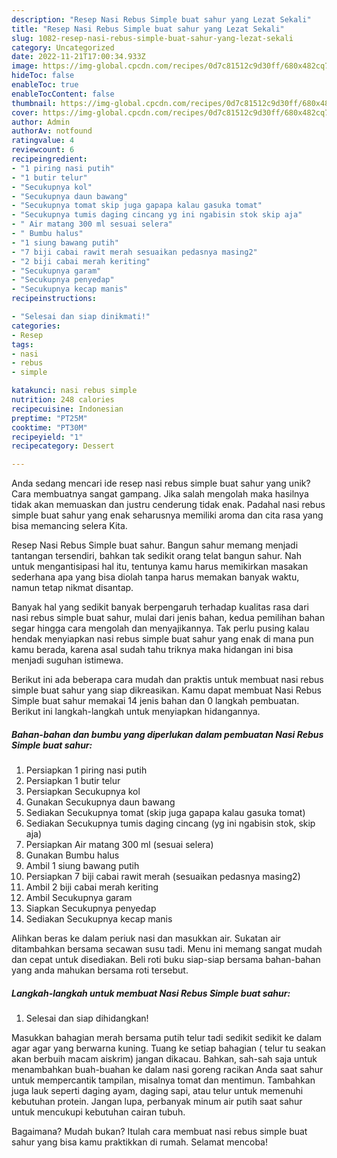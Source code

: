 ```yaml
---
description: "Resep Nasi Rebus Simple buat sahur yang Lezat Sekali"
title: "Resep Nasi Rebus Simple buat sahur yang Lezat Sekali"
slug: 1082-resep-nasi-rebus-simple-buat-sahur-yang-lezat-sekali
category: Uncategorized
date: 2022-11-21T17:00:34.933Z
image: https://img-global.cpcdn.com/recipes/0d7c81512c9d30ff/680x482cq70/nasi-rebus-simple-buat-sahur-foto-resep-utama.jpg
hideToc: false
enableToc: true
enableTocContent: false
thumbnail: https://img-global.cpcdn.com/recipes/0d7c81512c9d30ff/680x482cq70/nasi-rebus-simple-buat-sahur-foto-resep-utama.jpg
cover: https://img-global.cpcdn.com/recipes/0d7c81512c9d30ff/680x482cq70/nasi-rebus-simple-buat-sahur-foto-resep-utama.jpg
author: Admin
authorAv: notfound
ratingvalue: 4
reviewcount: 6
recipeingredient:
- "1 piring nasi putih"
- "1 butir telur"
- "Secukupnya kol"
- "Secukupnya daun bawang"
- "Secukupnya tomat skip juga gapapa kalau gasuka tomat"
- "Secukupnya tumis daging cincang yg ini ngabisin stok skip aja"
- " Air matang 300 ml sesuai selera"
- " Bumbu halus"
- "1 siung bawang putih"
- "7 biji cabai rawit merah sesuaikan pedasnya masing2"
- "2 biji cabai merah keriting"
- "Secukupnya garam"
- "Secukupnya penyedap"
- "Secukupnya kecap manis"
recipeinstructions:

- "Selesai dan siap dinikmati!"
categories:
- Resep
tags:
- nasi
- rebus
- simple

katakunci: nasi rebus simple 
nutrition: 248 calories
recipecuisine: Indonesian
preptime: "PT25M"
cooktime: "PT30M"
recipeyield: "1"
recipecategory: Dessert

---
```





Anda sedang mencari ide resep nasi rebus simple buat sahur yang unik? Cara membuatnya sangat gampang. Jika salah mengolah maka hasilnya tidak akan memuaskan dan justru cenderung tidak enak. Padahal nasi rebus simple buat sahur yang enak seharusnya memiliki aroma dan cita rasa yang bisa memancing selera Kita.





Resep Nasi Rebus Simple buat sahur. Bangun sahur memang menjadi tantangan tersendiri, bahkan tak sedikit orang telat bangun sahur. Nah untuk mengantisipasi hal itu, tentunya kamu harus memikirkan masakan sederhana apa yang bisa diolah tanpa harus memakan banyak waktu, namun tetap nikmat disantap.

Banyak hal yang sedikit banyak berpengaruh terhadap kualitas rasa dari nasi rebus simple buat sahur, mulai dari jenis bahan, kedua pemilihan bahan segar hingga cara mengolah dan menyajikannya. Tak perlu pusing kalau hendak menyiapkan nasi rebus simple buat sahur yang enak di mana pun kamu berada, karena asal sudah tahu triknya maka hidangan ini bisa menjadi suguhan istimewa.






Berikut ini ada beberapa cara mudah dan praktis untuk membuat nasi rebus simple buat sahur yang siap dikreasikan. Kamu dapat membuat Nasi Rebus Simple buat sahur memakai 14 jenis bahan dan 0 langkah pembuatan. Berikut ini langkah-langkah untuk menyiapkan hidangannya.

<!--inarticleads1-->

##### Bahan-bahan dan bumbu yang diperlukan dalam pembuatan Nasi Rebus Simple buat sahur:

1. Persiapkan 1 piring nasi putih
1. Persiapkan 1 butir telur
1. Persiapkan Secukupnya kol
1. Gunakan Secukupnya daun bawang
1. Sediakan Secukupnya tomat (skip juga gapapa kalau gasuka tomat)
1. Sediakan Secukupnya tumis daging cincang (yg ini ngabisin stok, skip aja)
1. Persiapkan  Air matang 300 ml (sesuai selera)
1. Gunakan  Bumbu halus
1. Ambil 1 siung bawang putih
1. Persiapkan 7 biji cabai rawit merah (sesuaikan pedasnya masing2)
1. Ambil 2 biji cabai merah keriting
1. Ambil Secukupnya garam
1. Siapkan Secukupnya penyedap
1. Sediakan Secukupnya kecap manis


Alihkan beras ke dalam periuk nasi dan masukkan air. Sukatan air ditambahkan bersama secawan susu tadi. Menu ini memang sangat mudah dan cepat untuk disediakan. Beli roti buku siap-siap bersama bahan-bahan yang anda mahukan bersama roti tersebut. 

<!--inarticleads2-->

##### Langkah-langkah untuk membuat Nasi Rebus Simple buat sahur:


1. Selesai dan siap dihidangkan!

Masukkan bahagian merah bersama putih telur tadi sedikit sedikit ke dalam agar agar yang berwarna kuning. Tuang ke setiap bahagian ( telur tu seakan akan berbuih macam aiskrim) jangan dikacau. Bahkan, sah-sah saja untuk menambahkan buah-buahan ke dalam nasi goreng racikan Anda saat sahur untuk mempercantik tampilan, misalnya tomat dan mentimun. Tambahkan juga lauk seperti daging ayam, daging sapi, atau telur untuk memenuhi kebutuhan protein. Jangan lupa, perbanyak minum air putih saat sahur untuk mencukupi kebutuhan cairan tubuh. 

Bagaimana? Mudah bukan? Itulah cara membuat nasi rebus simple buat sahur yang bisa kamu praktikkan di rumah. Selamat mencoba!
